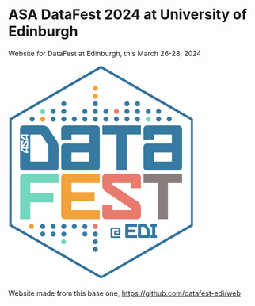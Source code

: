 # ASA DataFest 2024 at University of Edinburgh

Website for DataFest at Edinburgh, this March 26-28, 2024

![DataFest_24](https://github.com/oevkaya/UoE-DataFest24/blob/main/images/df-edi-logo-light.png)

Website made from this base one, https://github.com/datafest-edi/web
